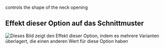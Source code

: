controls the shape of the neck opening

## Effekt dieser Option auf das Schnittmuster

![Dieses Bild zeigt den Effekt dieser Option, indem es mehrere Varianten überlagert, die einen anderen Wert für diese Option haben](walburga_neckoratio_sample.svg "Effekt dieser Option auf das Schnittmuster")

